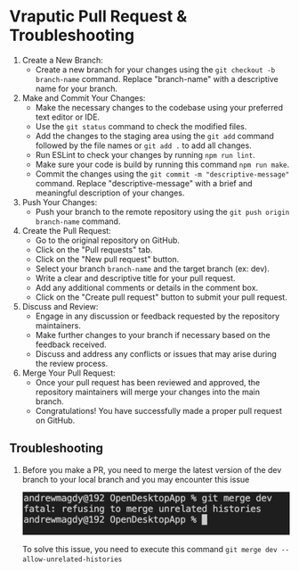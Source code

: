 # Vraputic Pull Request & Troubleshooting

1. Create a New Branch:
   - Create a new branch for your changes using the `git checkout -b branch-name` command. Replace "branch-name" with a descriptive name for your branch.
2. Make and Commit Your Changes:
   - Make the necessary changes to the codebase using your preferred text editor or IDE.
   - Use the `git status` command to check the modified files.
   - Add the changes to the staging area using the `git add` command followed by the file names or `git add .` to add all changes.
   - Run ESLint to check your changes by running `npm run lint`.
   - Make sure your code is build by running this command `npm run make`.
   - Commit the changes using the `git commit -m "descriptive-message"` command. Replace "descriptive-message" with a brief and meaningful description of your changes.
3. Push Your Changes:
   - Push your branch to the remote repository using the `git push origin branch-name` command.
4. Create the Pull Request:
   - Go to the original repository on GitHub.
   - Click on the "Pull requests" tab.
   - Click on the "New pull request" button.
   - Select your branch `branch-name` and the target branch (ex: dev).
   - Write a clear and descriptive title for your pull request.
   - Add any additional comments or details in the comment box.
   - Click on the "Create pull request" button to submit your pull request.
5. Discuss and Review:
   - Engage in any discussion or feedback requested by the repository maintainers.
   - Make further changes to your branch if necessary based on the feedback received.
   - Discuss and address any conflicts or issues that may arise during the review process.
6. Merge Your Pull Request:
   - Once your pull request has been reviewed and approved, the repository maintainers will merge your changes into the main branch.
   - Congratulations! You have successfully made a proper pull request on GitHub.

## Troubleshooting

1. Before you make a PR, you need to merge the latest version of the dev branch to your local branch and you may encounter this issue

   ![Screen Shot 2023-11-12 at 8.06.46 PM.png](./docs/image.png)

   To solve this issue, you need to execute this command `git merge dev --allow-unrelated-histories`
